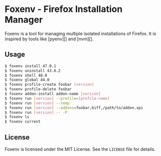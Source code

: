 # Foxenv - Firefox Installation Manager

Foxenv is a tool for managing multiple isolated installations of
Firefox. It is inspired by tools like [pyenv][] and [nvm][].

## Usage

```sh
$ foxenv install 47.0.1
$ foxenv uninstall 43.0.2
$ foxenv shell 48.0
$ foxenv global 44.0
$ foxenv profile-create foobar [version]
$ foxenv profile-delete foobar
$ foxenv addon-install addon-name [version]
$ foxenv run [version] --profile=[profile-name]
$ foxenv run [version] --temp
$ foxenv run [version] --addons=foobar,biff,/path/to/addon.xpi
$ foxenv run [version] -- -P
$ foxenv ls
$ foxenv current
```

## License
Foxenv is licensed under the MIT License. See the `LICENSE` file for
details.
